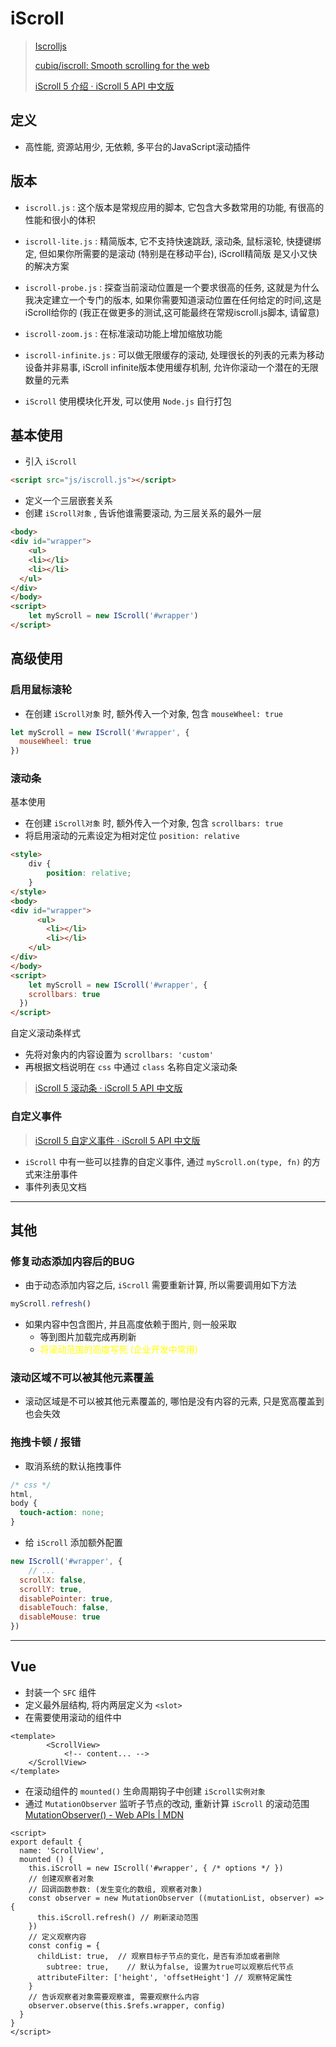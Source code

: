 # iScroll



> [Iscrolljs](https://iscrolljs.com/)
>
> [cubiq/iscroll: Smooth scrolling for the web](https://github.com/cubiq/iscroll)
>
> [iScroll 5 介绍 · iScroll 5 API 中文版](http://caibaojian.com/iscroll-5/)



## 定义

- 高性能, 资源站用少, 无依赖, 多平台的JavaScript滚动插件



## 版本

- `iscroll.js` : 这个版本是常规应用的脚本, 它包含大多数常用的功能, 有很高的性能和很小的体积
- `iscroll-lite.js` : 精简版本, 它不支持快速跳跃, 滚动条, 鼠标滚轮, 快捷键绑定, 但如果你所需要的是滚动 (特别是在移动平台), iScroll精简版 是又小又快的解决方案
- `iscroll-probe.js` : 探查当前滚动位置是一个要求很高的任务, 这就是为什么我决定建立一个专门的版本, 如果你需要知道滚动位置在任何给定的时间,这是iScroll给你的 (我正在做更多的测试,这可能最终在常规iscroll.js脚本, 请留意)
- `iscroll-zoom.js` : 在标准滚动功能上增加缩放功能
- `iscroll-infinite.js` : 可以做无限缓存的滚动, 处理很长的列表的元素为移动设备并非易事, iScroll infinite版本使用缓存机制, 允许你滚动一个潜在的无限数量的元素

- `iScroll` 使用模块化开发, 可以使用 `Node.js` 自行打包



## 基本使用

- 引入 `iScroll`

```html
<script src="js/iscroll.js"></script>
```

- 定义一个三层嵌套关系
- 创建 `iScroll对象` , 告诉他谁需要滚动, 为三层关系的最外一层

```html
<body>
<div id="wrapper">
	<ul>
    <li></li>
    <li></li>
  </ul>
</div>
</body>
<script>
	let myScroll = new IScroll('#wrapper')
</script>
```



## 高级使用



### 启用鼠标滚轮

- 在创建 `iScroll对象` 时, 额外传入一个对象, 包含 `mouseWheel: true`

```js
let myScroll = new IScroll('#wrapper', {
  mouseWheel: true
})
```



### 滚动条

基本使用

- 在创建 `iScroll对象` 时, 额外传入一个对象, 包含 `scrollbars: true`
- 将启用滚动的元素设定为相对定位 `position: relative`

```html
<style>
    div {
        position: relative;
    }
</style>
<body>
<div id="wrapper">
	  <ul>
        <li></li>
        <li></li>
    </ul>
</div>
</body>
<script>
	let myScroll = new IScroll('#wrapper', {
    scrollbars: true
  })
</script>
```

自定义滚动条样式

- 先将对象内的内容设置为 `scrollbars: 'custom'`
- 再根据文档说明在 `css` 中通过 `class` 名称自定义滚动条

> [iScroll 5 滚动条 · iScroll 5 API 中文版](http://caibaojian.com/iscroll-5/scrollers.html)



### 自定义事件

> [iScroll 5 自定义事件 · iScroll 5 API 中文版](http://caibaojian.com/iscroll-5/customevents.html)

- `iScroll` 中有一些可以挂靠的自定义事件, 通过 `myScroll.on(type, fn)` 的方式来注册事件
- 事件列表见文档

---

## 其他



### 修复动态添加内容后的BUG

- 由于动态添加内容之后, `iScroll` 需要重新计算, 所以需要调用如下方法

```js
myScroll.refresh()
```

- 如果内容中包含图片, 并且高度依赖于图片, 则一般采取
    - 等到图片加载完成再刷新
    - <span style="color: yellow;">将滚动范围的高度写死 (企业开发中常用)</span>



### 滚动区域不可以被其他元素覆盖

- 滚动区域是不可以被其他元素覆盖的, 哪怕是没有内容的元素, 只是宽高覆盖到也会失效



### 拖拽卡顿 / 报错

- 取消系统的默认拖拽事件

```css
/* css */
html,
body {
  touch-action: none;
}
```

- 给 `iScroll` 添加额外配置

```js
new IScroll('#wrapper', {
	// ...
  scrollX: false,
  scrollY: true,
  disablePointer: true,
  disableTouch: false,
  disableMouse: true
})
```

---

## Vue

- 封装一个 `SFC` 组件
- 定义最外层结构, 将内两层定义为 `<slot>`
- 在需要使用滚动的组件中

```vue
<template>
		<ScrollView>
  			<!-- content... -->
  	</ScrollView>
</template>
```

- 在滚动组件的 `mounted()` 生命周期钩子中创建 `iScroll实例对象`
- 通过 `MutationObserver` 监听子节点的改动, 重新计算 `iScroll` 的滚动范围 [MutationObserver() - Web APIs | MDN](https://developer.mozilla.org/en-US/docs/Web/API/MutationObserver/MutationObserver)

```vue
<script>
export default {
  name: 'ScrollView',
  mounted () {
    this.iScroll = new IScroll('#wrapper', { /* options */ })
    // 创建观察者对象
    // 回调函数参数: (发生变化的数组, 观察者对象)
    const observer = new MutationObserver ((mutationList, observer) => {
      this.iScroll.refresh() // 刷新滚动范围
    })
    // 定义观察内容
    const config = {
      childList: true,  // 观察目标子节点的变化，是否有添加或者删除
  		subtree: true,    // 默认为false, 设置为true可以观察后代节点
      attributeFilter: ['height', 'offsetHeight'] // 观察特定属性
    }
    // 告诉观察者对象需要观察谁, 需要观察什么内容
    observer.observe(this.$refs.wrapper, config)
  }
}
</script>
```

